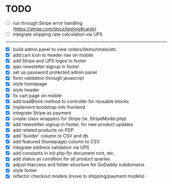 # TODO

- [ ] run through Stripe error handling (https://stripe.com/docs/testing#cards)
- [ ] integrate shipping rate calculation via UPS

***

- [x] build admin panel to view orders/items/totals/etc.
- [x] add cart icon to header nav on mobile
- [x] add Stripe and UPS logos to footer
- [x] ajax newsletter signup in footer
- [x] set up password protected admin panel
- [x] form validation through javascript
- [x] style homepage
- [x] style header
- [x] fix cart page on mobile
- [x] add loadBlock method to controller for reusable blocks
- [x] implement bootstrap into frontend
- [x] integrate Stripe as payment
- [x] create class wrappers for Stripe (ie. StripeModel.php)
- [x] add newsletter signup in footer, for new product updates
- [x] add related products on PDP
- [x] add 'builder' column to CSV and db
- [x] add featured (homepage) column to CSV
- [x] integrate address validation via UPS
- [x] add constants in init.php for document root, etc.
- [x] add status as condition for all product queries
- [x] adjust htaccess and folder structure for GoDaddy subdomains
- [x] style footer
- [x] refactor checkout models (move to shipping/payment models)